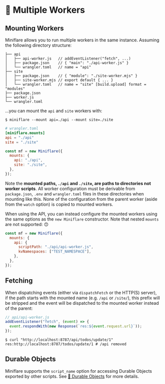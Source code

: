 # 🔌 Multiple Workers

## Mounting Workers

Miniflare allows you to run multiple workers in the same instance. Assuming the
following directory structure:

```
├── api
│   ├── api-worker.js   // addEventListener("fetch", ...)
│   ├── package.json    // { "main": "./api-worker.js" }
│   └── wrangler.toml   // name = "api"
├── site
│   ├── package.json    // { "module": "./site-worker.mjs" }
│   ├── site-worker.mjs // export default { ... }
│   └── wrangler.toml   // name = "site" [build.upload] format = "modules"
├── package.json
├── worker.js
└── wrangler.toml
```

...you can mount the `api` and `site` workers with:

```shell
$ miniflare --mount api=./api --mount site=./site
```

```toml
# wrangler.toml
[miniflare.mounts]
api = "./api"
site = "./site"
```

```js
const mf = new Miniflare({
  mounts: {
    api: "./api",
    site: "./site",
  },
});
```

Note the **mounted paths, `./api` and `./site`, are paths to directories not
worker scripts**. All worker configuration must be derivable from
`package.json`, `.env` and `wrangler.toml` files in these directories when
mounting like this. None of the configuration from the parent worker (aside from
the `watch` option) is copied to mounted workers.

When using the API, you can instead configure the mounted workers using the same
options as the `new Miniflare` constructor. Note that nested `mounts` are not
supported: 🙃

```js
const mf = new Miniflare({
  mounts: {
    api: {
      scriptPath: "./api/api-worker.js",
      kvNamespaces: ["TEST_NAMESPACE"],
    },
  },
});
```

## Fetching

When dispatching events (either via `dispatchFetch` or the HTTP(S) server), if
the path starts with the mounted name (e.g. `/api` or `/site/`), this prefix
will be stripped and the event will be dispatched to the mounted worker instead
of the parent:

```js
// api/api-worker.js
addEventListener("fetch", (event) => {
  event.respondWith(new Response(`res:${event.request.url}`));
});
```

```shell
$ curl "http://localhost:8787/api/todos/update/1"
res:http://localhost:8787/todos/update/1 # /api removed
```

## Durable Objects

Miniflare supports the `script_name` option for accessing Durable Objects
exported by other scripts. See
[📌 Durable Objects](/durable-objects.html#using-a-class-exported-by-another-script)
for more details.
